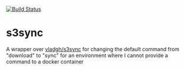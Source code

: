 [![Build Status](https://travis-ci.org/sandman21dan/s3sync.svg?branch=master)](https://travis-ci.org/sandman21dan/s3sync)
# s3sync

A wrapper over [vladgh/s3sync](https://hub.docker.com/r/vladgh/s3sync/)
for changing the default command from "download" to "sync"
for an environment where I cannot provide a command to a docker container
